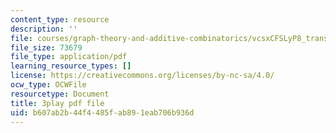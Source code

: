 ```yaml
---
content_type: resource
description: ''
file: courses/graph-theory-and-additive-combinatorics/vcsxCFSLyP8_transcript.pdf
file_size: 73679
file_type: application/pdf
learning_resource_types: []
license: https://creativecommons.org/licenses/by-nc-sa/4.0/
ocw_type: OCWFile
resourcetype: Document
title: 3play pdf file
uid: b607ab2b-44f4-485f-ab89-1eab706b936d
---
```

